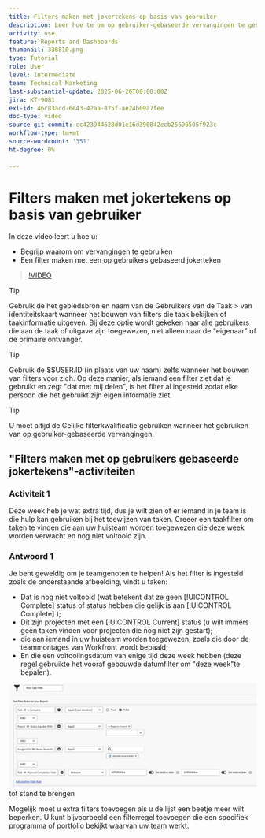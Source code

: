 ```yaml
---
title: Filters maken met jokertekens op basis van gebruiker
description: Leer hoe te om op gebruiker-gebaseerde vervangingen te gebruiken en hoe te om een filter te bouwen dat op de het programma geopende gebruiker wordt gebaseerd.
activity: use
feature: Reports and Dashboards
thumbnail: 336810.png
type: Tutorial
role: User
level: Intermediate
team: Technical Marketing
last-substantial-update: 2025-06-26T00:00:00Z
jira: KT-9081
exl-id: 46c83acd-6e43-42aa-875f-ae24b09a7fee
doc-type: video
source-git-commit: cc423944628d01e16d390842ecb25696505f923c
workflow-type: tm+mt
source-wordcount: '351'
ht-degree: 0%

---
```


# Filters maken met jokertekens op basis van gebruiker

In deze video leert u hoe u:

* Begrijp waarom om vervangingen te gebruiken
* Een filter maken met een op gebruikers gebaseerd jokerteken

>[!VIDEO](https://video.tv.adobe.com/v/336810/?quality=12&learn=on&enablevpops=0)

>[!TIP]
>
>Gebruik de het gebiedsbron en naam van de Gebruikers van de Taak > van identiteitskaart wanneer het bouwen van filters die taak bekijken of taakinformatie uitgeven.  Bij deze optie wordt gekeken naar alle gebruikers die aan de taak of uitgave zijn toegewezen, niet alleen naar de &quot;eigenaar&quot; of de primaire ontvanger.

>[!TIP]
>
>Gebruik de $$USER.ID (in plaats van uw naam) zelfs wanneer het bouwen van filters voor zich. Op deze manier, als iemand een filter ziet dat je gebruikt en zegt &quot;dat met mij delen&quot;, is het filter al ingesteld zodat elke persoon die het gebruikt zijn eigen informatie ziet.

>[!TIP]
>
>U moet altijd de Gelijke filterkwalificatie gebruiken wanneer het gebruiken van op gebruiker-gebaseerde vervangingen.


## &quot;Filters maken met op gebruikers gebaseerde jokertekens&quot;-activiteiten

### Activiteit 1

Deze week heb je wat extra tijd, dus je wilt zien of er iemand in je team is die hulp kan gebruiken bij het toewijzen van taken. Creeer een taakfilter om taken te vinden die aan uw huisteam worden toegewezen die deze week worden verwacht en nog niet voltooid zijn.

### Antwoord 1

Je bent geweldig om je teamgenoten te helpen! Als het filter is ingesteld zoals de onderstaande afbeelding, vindt u taken:

* Dat is nog niet voltooid (wat betekent dat ze geen [!UICONTROL Complete] status of status hebben die gelijk is aan [!UICONTROL Complete] );
* Dit zijn projecten met een [!UICONTROL Current] status (u wilt immers geen taken vinden voor projecten die nog niet zijn gestart);
* die aan iemand in uw huisteam worden toegewezen, zoals die door de teammontages van Workfront wordt bepaald;
* En die een voltooiingsdatum van enige tijd deze week hebben (deze regel gebruikte het vooraf gebouwde datumfilter om &quot;deze week&quot;te bepalen).

![&#x200B; een beeld van het scherm om een taakfilter met een op gebruiker-gebaseerde vervanging &#x200B;](assets/user-wildcard-exercise-answer.png) tot stand te brengen

Mogelijk moet u extra filters toevoegen als u de lijst een beetje meer wilt beperken. U kunt bijvoorbeeld een filterregel toevoegen die een specifiek programma of portfolio bekijkt waarvan uw team werkt.

